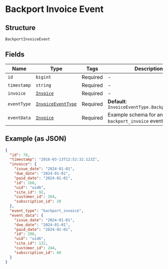 
# Backport Invoice Event

## Structure

`BackportInvoiceEvent`

## Fields

| Name | Type | Tags | Description |
|  --- | --- | --- | --- |
| `id` | `bigint` | Required | - |
| `timestamp` | `string` | Required | - |
| `invoice` | [`Invoice`](../../doc/models/invoice.md) | Required | - |
| `eventType` | [`InvoiceEventType`](../../doc/models/invoice-event-type.md) | Required | **Default**: `InvoiceEventType.BackportInvoice` |
| `eventData` | [`Invoice`](../../doc/models/invoice.md) | Required | Example schema for an `backport_invoice` event |

## Example (as JSON)

```json
{
  "id": 78,
  "timestamp": "2016-03-13T12:52:32.123Z",
  "invoice": {
    "issue_date": "2024-01-01",
    "due_date": "2024-01-01",
    "paid_date": "2024-01-01",
    "id": 166,
    "uid": "uid6",
    "site_id": 92,
    "customer_id": 204,
    "subscription_id": 20
  },
  "event_type": "backport_invoice",
  "event_data": {
    "issue_date": "2024-01-01",
    "due_date": "2024-01-01",
    "paid_date": "2024-01-01",
    "id": 206,
    "uid": "uid6",
    "site_id": 132,
    "customer_id": 244,
    "subscription_id": 60
  }
}
```


